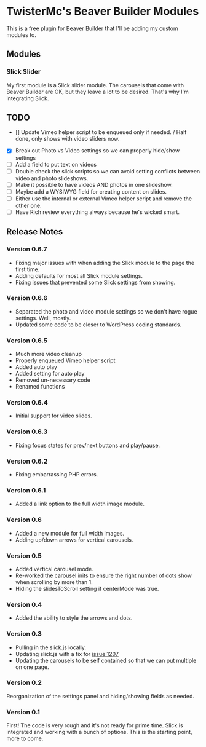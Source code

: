 # TwisterMc's Beaver Builder Modules

This is a free plugin for Beaver Builder that I'll be adding my custom modules to.

## Modules
### Slick Slider
My first module is a Slick slider module. The carousels that come with Beaver Builder are OK, but they leave a lot to be desired. That's why I'm integrating Slick.

## TODO
- [] Update Vimeo helper script to be enqueued only if needed. / Half done, only shows with video sliders now.
- [x] Break out Photo vs Video settings so we can properly hide/show settings
- [ ] Add a field to put text on videos
- [ ] Double check the slick scripts so we can avoid setting conflicts between video and photo slideshows.
- [ ] Make it possible to have videos AND photos in one slideshow.
- [ ] Maybe add a WYSIWYG field for creating content on slides.
- [ ] Either use the internal or external Vimeo helper script and remove the other one.
- [ ] Have Rich review everything always because he's wicked smart.

## Release Notes

### Version 0.6.7
* Fixing major issues with when adding the Slick module to the page the first time.
* Adding defaults for most all Slick module settings.
* Fixing issues that prevented some Slick settings from showing.

### Version 0.6.6
* Separated the photo and video module settings so we don't have rogue settings. Well, mostly.
* Updated some code to be closer to WordPress coding standards.

### Version 0.6.5
* Much more video cleanup
* Properly enqueued Vimeo helper script
* Added auto play
* Added setting for auto play
* Removed un-necessary code
* Renamed functions

### Version 0.6.4
* Initial support for video slides.

### Version 0.6.3
* Fixing focus states for prev/next buttons and play/pause.

### Version 0.6.2
* Fixing embarrassing PHP errors.

### Version 0.6.1
* Added a link option to the full width image module.

### Version 0.6
* Added a new module for full width images.
* Adding up/down arrows for vertical carousels.

### Version 0.5
* Added vertical carousel mode.
* Re-worked the carousel inits to ensure the right number of dots show when scrolling by more than 1.
* Hiding the slidesToScroll setting if centerMode was true.

### Version 0.4
* Added the ability to style the arrows and dots.

### Version 0.3
* Pulling in the slick.js locally.
* Updating slick.js with a fix for [issue 1207](https://github.com/kenwheeler/slick/issues/1207)
* Updating the carousels to be self contained so that we can put multiple on one page.

### Version 0.2
Reorganization of the settings panel and hiding/showing fields as needed.

### Version 0.1
First! The code is very rough and it's not ready for prime time. Slick is integrated and working with a bunch of options. This is the starting point, more to come.
